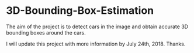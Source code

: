 # 3D-Bounding-Box-Estimation

The aim of the project is to detect cars in the image and obtain accurate 3D bounding boxes around the cars.

I will update this project with more information by July 24th, 2018. Thanks.
